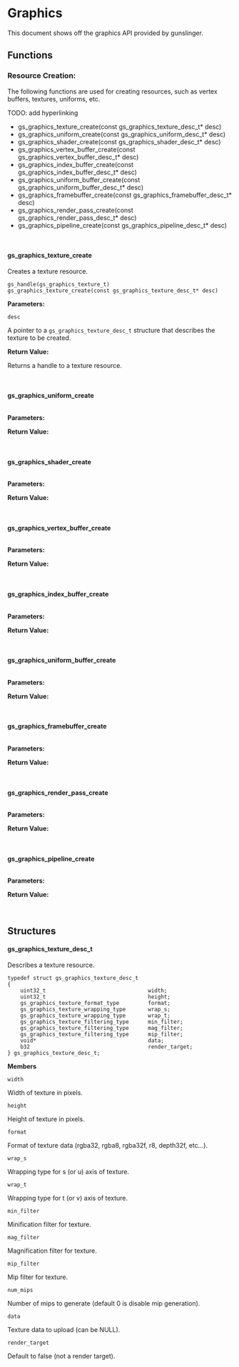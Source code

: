 #  Graphics
This document shows off the graphics API provided by gunslinger.

## Functions
### Resource Creation:

The following functions are used for creating resources, such as vertex buffers, textures, uniforms, etc.

TODO: add hyperlinking

* gs_graphics_texture_create(const gs_graphics_texture_desc_t* desc)
* gs_graphics_uniform_create(const gs_graphics_uniform_desc_t* desc)
* gs_graphics_shader_create(const gs_graphics_shader_desc_t* desc)
* gs_graphics_vertex_buffer_create(const gs_graphics_vertex_buffer_desc_t* desc)
* gs_graphics_index_buffer_create(const gs_graphics_index_buffer_desc_t* desc)
* gs_graphics_uniform_buffer_create(const gs_graphics_uniform_buffer_desc_t* desc)
* gs_graphics_framebuffer_create(const gs_graphics_framebuffer_desc_t* desc)
* gs_graphics_render_pass_create(const gs_graphics_render_pass_desc_t* desc)
* gs_graphics_pipeline_create(const gs_graphics_pipeline_desc_t* desc)

<br />

#### gs_graphics_texture_create
Creates a texture resource.
```
gs_handle(gs_graphics_texture_t)
gs_graphics_texture_create(const gs_graphics_texture_desc_t* desc)

```
**Parameters:**
 
`desc`

A pointer to a `gs_graphics_texture_desc_t` structure that describes the texture to be created.

**Return Value:**

Returns a handle to a texture resource.

<br />

#### gs_graphics_uniform_create
```

```
**Parameters:**

**Return Value:**



<br />


#### gs_graphics_shader_create
```

```
**Parameters:**

**Return Value:**



<br />


#### gs_graphics_vertex_buffer_create
```

```
**Parameters:**

**Return Value:**



<br />


#### gs_graphics_index_buffer_create
```

```
**Parameters:**

**Return Value:**



<br />


#### gs_graphics_uniform_buffer_create
```

```
**Parameters:**

**Return Value:**



<br />


#### gs_graphics_framebuffer_create
```

```
**Parameters:**

**Return Value:**



<br />


#### gs_graphics_render_pass_create
```

```
**Parameters:**

**Return Value:**



<br />


#### gs_graphics_pipeline_create
```

```
**Parameters:**

**Return Value:**



<br />


## Structures

#### gs_graphics_texture_desc_t
Describes a texture resource.
```
typedef struct gs_graphics_texture_desc_t
{
    uint32_t                                width;  
    uint32_t                                height;                             
    gs_graphics_texture_format_type         format;         
    gs_graphics_texture_wrapping_type       wrap_s;       
    gs_graphics_texture_wrapping_type       wrap_t;       
    gs_graphics_texture_filtering_type      min_filter;  
    gs_graphics_texture_filtering_type      mag_filter;  
    gs_graphics_texture_filtering_type      mip_filter;  
    void*                                   data;
    b32                                     render_target;                              
} gs_graphics_texture_desc_t;

```

**Members**

`width`

Width of texture in pixels.

`height`

Height of texture in pixels.

`format`

Format of texture data (rgba32, rgba8, rgba32f, r8, depth32f, etc...).

`wrap_s`

Wrapping type for s (or u) axis of texture.

`wrap_t`

Wrapping type for t (or v) axis of texture.

`min_filter`

Minification filter for texture.

`mag_filter`

Magnification filter for texture.

`mip_filter`

Mip filter for texture.

`num_mips`

Number of mips to generate (default 0 is disable mip generation).

`data`

Texture data to upload (can be NULL).

`render_target`

Default to false (not a render target).

